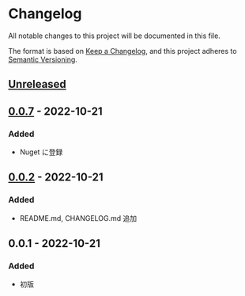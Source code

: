 # Changelog

All notable changes to this project will be documented in this file.

The format is based on [Keep a Changelog](https://keepachangelog.com/en/1.0.0/),
and this project adheres to [Semantic Versioning](https://semver.org/spec/v2.0.0.html).

## [Unreleased]

## [0.0.7] - 2022-10-21

### Added

- Nuget に登録

## [0.0.2] - 2022-10-21

### Added

- README.md, CHANGELOG.md 追加

## 0.0.1 - 2022-10-21

### Added

- 初版

[unreleased]: https://github.com/YoshikazuArimitsu/HtmlMailViewerWpf/compare/v0.0.2...HEAD
[0.0.2]: https://github.com/YoshikazuArimitsu/HtmlMailViewerWpf/releases/tag/v0.0.2
[0.0.7]: https://github.com/YoshikazuArimitsu/HtmlMailViewerWpf/releases/tag/v0.0.7
